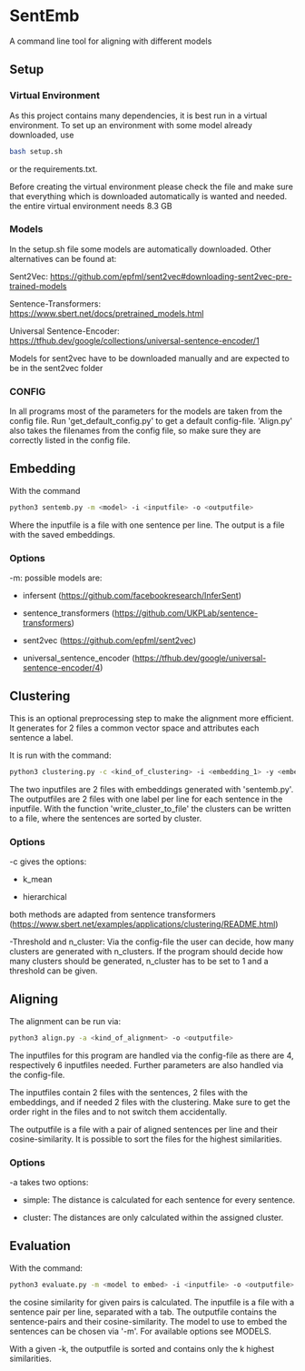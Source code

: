 # SentEmb
A command line tool for aligning with different models

## Setup

### Virtual Environment
As this project contains many dependencies, it is best run in a virtual environment. To set up an environment with some model already downloaded, use

```bash
bash setup.sh
```

or the requirements.txt.

Before creating the virtual environment please check the file and make sure that everything which is downloaded 
automatically is wanted and needed.
the entire virtual environment needs 8.3 GB

### Models
In the setup.sh file some models are automatically downloaded.
Other alternatives can be found at:

Sent2Vec: https://github.com/epfml/sent2vec#downloading-sent2vec-pre-trained-models

Sentence-Transformers: https://www.sbert.net/docs/pretrained_models.html

Universal Sentence-Encoder: https://tfhub.dev/google/collections/universal-sentence-encoder/1


Models for sent2vec have to be downloaded manually and are expected to be in the sent2vec folder

### CONFIG
In all programs most of the parameters for the models are taken from the config file.
Run 'get_default_config.py' to get a default config-file. 'Align.py' also takes the filenames from the config file, 
so make sure they are correctly listed in the config file. 


## Embedding
With the command
```bash
python3 sentemb.py -m <model> -i <inputfile> -o <outputfile>
```
Where the inputfile is a file with one sentence per line. The output is a file with the saved embeddings.

### Options
-m: possible models are: 
- infersent (https://github.com/facebookresearch/InferSent)
  
- sentence_transformers (https://github.com/UKPLab/sentence-transformers)
  
- sent2vec (https://github.com/epfml/sent2vec)
  
- universal_sentence_encoder (https://tfhub.dev/google/universal-sentence-encoder/4)



## Clustering
This is an optional preprocessing step to make the alignment more efficient. It generates for 2 files a common vector space and attributes each sentence a label.

It is run with the command:
```bash
python3 clustering.py -c <kind_of_clustering> -i <embedding_1> -y <embedding_2>'
```
The two inputfiles are 2 files with embeddings generated with 'sentemb.py'.
The outputfiles are 2 files with one label per line for each sentence in the inputfile.
With the function 'write_cluster_to_file' the clusters can be written to a file, where the sentences are sorted by cluster.


### Options
-c gives the options:

- k_mean

- hierarchical

both methods are adapted from sentence transformers (https://www.sbert.net/examples/applications/clustering/README.html)

-Threshold and n_cluster:
Via the config-file the user can decide, how many clusters are generated with n_clusters. If the program should decide how many clusters should be generated, 
n_cluster has to be set to 1 and a threshold can be given.


## Aligning
The alignment can be run via:
```bash
python3 align.py -a <kind_of_alignment> -o <outputfile>
```
The inputfiles for this program are handled via the config-file as there are 4, respectively 6 inputfiles
needed. Further parameters are also handled via the config-file.

The inputfiles contain 2 files with the sentences, 2 files with the embeddings, and if needed
2 files with the clustering. Make sure to get the order right in the files and to not switch them accidentally.

The outputfile is a file with a pair of aligned sentences per line and their cosine-similarity.
It is possible to sort the files for the highest similarities.

### Options
-a takes two options:

- simple: The distance is calculated for each sentence for every sentence.

- cluster: The distances are only calculated within the assigned cluster.

## Evaluation
With the command:
```bash
python3 evaluate.py -m <model to embed> -i <inputfile> -o <outputfile> -k <show only top_k pairs>
```
the cosine similarity for given pairs is calculated.
The inputfile is a file with a sentence pair per line, separated with a tab.
The outputfile contains the sentence-pairs and their cosine-similarity.
The model to use to embed the sentences can be chosen via '-m'. For available options see
MODELS.

With a given -k, the outputfile is sorted and contains only the k highest similarities.
